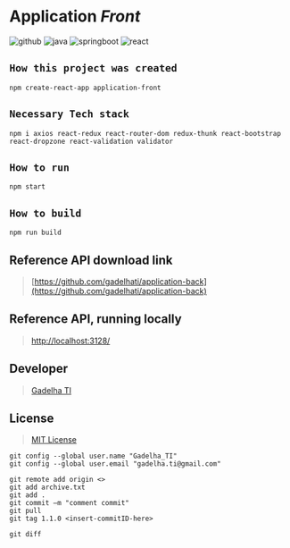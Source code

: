 # Application _Front_


![github](https://img.shields.io/github/stars/gadelhati/application-front?style=social "Github")
![java](https://img.shields.io/badge/java-8-6495ED "Java")
![springboot](https://img.shields.io/badge/springboot-2.4.5-6495ED "Spring Boot")
![react](https://img.shields.io/badge/react-17.0.2-6495ED "React")

## `How this project was created`

```
npm create-react-app application-front
```
## `Necessary Tech stack`

```
npm i axios react-redux react-router-dom redux-thunk react-bootstrap react-dropzone react-validation validator
```
## `How to run`

```
npm start
```

## `How to build`

```
npm run build
```
## Reference API download link

> [https://github.com/gadelhati/application-back](https://github.com/gadelhati/application-back)

## Reference API, running locally

> [http://localhost:3128/](http://localhost:3128)

## Developer

> [Gadelha TI](https://github.com/gadelhati)

## License

> [MIT License](https://choosealicense.com/licenses/mit/)

```
git config --global user.name "Gadelha_TI"
git config --global user.email "gadelha.ti@gmail.com"

git remote add origin <>
git add archive.txt
git add .
git commit –m "comment commit"
git pull
git tag 1.1.0 <insert-commitID-here>

git diff
```